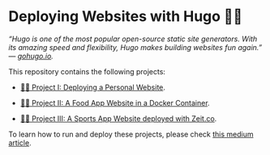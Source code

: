 # Deploying Websites with Hugo 🦸🏽

*“Hugo is one of the most popular open-source static site generators. With its amazing speed and flexibility, Hugo makes building websites fun again.” — [gohugo.io](https://gohugo.io/).*

This repository contains the following projects:

* [🦹🏽 Project I: Deploying a Personal Website](https://github.com/bt3gl/Building-Websites-with-Hugo/tree/master/rick_sanchez_hp).

* [🦹🏽 Project II: A Food App Website in a Docker Container](https://github.com/bt3gl/Building-Websites-with-Hugo/tree/master/chewz_food_app).

* [🦹🏽 Project III: A Sports App Website deployed with Zeit.co](https://github.com/bt3gl/Building-Websites-with-Hugo/tree/master/tripdrop_sports_app).

To learn how to run and deploy these projects, please check [this medium article](https://medium.com/python-for-the-utopian/deploying-websites-with-hugo-465dee88a295).
